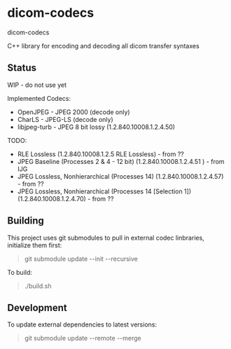 # dicom-codecs
dicom-codecs

C++ library for encoding and decoding all dicom transfer syntaxes

## Status

WIP - do not use yet

Implemented Codecs:
* OpenJPEG - JPEG 2000 (decode only)
* CharLS - JPEG-LS (decode only)
* libjpeg-turb - JPEG 8 bit lossy (1.2.840.10008.1.2.4.50)

TODO:
* RLE Lossless (1.2.840.10008.1.2.5 RLE Lossless) - from ??
* JPEG Baseline (Processes 2 & 4 - 12 bit) (1.2.840.10008.1.2.4.51 ) - from IJG
* JPEG Lossless, Nonhierarchical (Processes 14) (1.2.840.10008.1.2.4.57) - from ??
* JPEG Lossless, Nonhierarchical (Processes 14 [Selection 1]) (1.2.840.10008.1.2.4.70) - from ??

## Building

This project uses git submodules to pull in external codec linbraries, initialize them first:

> git submodule update --init --recursive

To build:

> ./build.sh

## Development

To update external dependencies to latest versions:

> git submodule update --remote --merge
